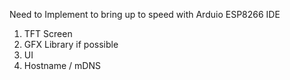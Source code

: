 Need to Implement to bring up to speed with Arduio ESP8266 IDE
1. TFT Screen
2. GFX Library if possible
3. UI
4. Hostname / mDNS